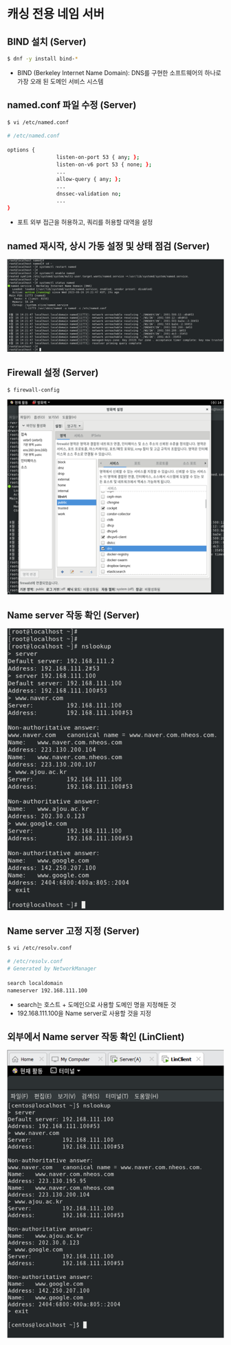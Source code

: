 # 캐싱 전용 네임 서버

## BIND 설치 (Server)

```bash
$ dnf -y install bind-*
```

- BIND (Berkeley Internet Name Domain): DNS를 구현한 소프트웨어의 하나로 가장 오래 된 도메인 서비스 시스템

## named.conf 파일 수정 (Server)

```bash
$ vi /etc/named.conf
```

```bash
# /etc/named.conf

options {
				listen-on-port 53 { any; };
				listen-on-v6 port 53 { none; };
				...
				allow-query { any; };
				...
				dnssec-validation no;
				...
}
```

- 포트 외부 접근을 허용하고, 쿼리를 허용할 대역을 설정

## named 재시작, 상시 가동 설정 및 상태 점검 (Server)

![Screenshot 2023-08-17 at 20.49.44.png](https://github.com/seungwonbased/TIL/blob/main/Linux/assets/Screenshot_2023-08-17_at_20.49.44.png)

## Firewall 설정 (Server)

```bash
$ firewall-config
```

![Screenshot 2023-08-17 at 20.51.05.png](https://github.com/seungwonbased/TIL/blob/main/Linux/assets/Screenshot_2023-08-17_at_20.51.05.png)

## Name server 작동 확인 (Server)

![Screenshot 2023-08-17 at 20.51.53.png](https://github.com/seungwonbased/TIL/blob/main/Linux/assets/Screenshot_2023-08-17_at_20.51.53.png)

## Name server 고정 지정 (Server)

```bash
$ vi /etc/resolv.conf
```

```bash
# /etc/resolv.conf
# Generated by NetworkManager

search localdomain
nameserver 192.168.111.100
```

- search는 호스트 + 도메인으로 사용할 도메인 명을 지정해둔 것
- 192.168.111.100을 Name server로 사용할 것을 지정

## 외부에서 Name server 작동 확인 (LinClient)

![Screenshot 2023-08-17 at 20.56.14.png](https://github.com/seungwonbased/TIL/blob/main/Linux/assets/Screenshot_2023-08-17_at_20.56.14.png)
